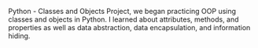 Python - Classes and Objects
Project, we began practicing OOP using classes and objects in Python. I learned about attributes, methods, and properties as well as data abstraction, data encapsulation, and information hiding.

